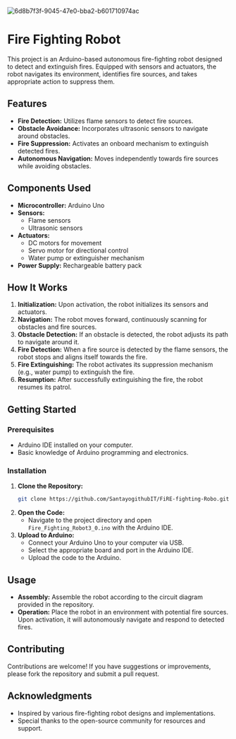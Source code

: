 ![6d8b7f3f-9045-47e0-bba2-b601710974ac](https://github.com/user-attachments/assets/14a9a9b1-d044-46bf-bf36-06e28f1f187b)

# Fire Fighting Robot

This project is an Arduino-based autonomous fire-fighting robot designed to detect and extinguish fires. Equipped with sensors and actuators, the robot navigates its environment, identifies fire sources, and takes appropriate action to suppress them.

## Features

- **Fire Detection:** Utilizes flame sensors to detect fire sources.
- **Obstacle Avoidance:** Incorporates ultrasonic sensors to navigate around obstacles.
- **Fire Suppression:** Activates an onboard mechanism to extinguish detected fires.
- **Autonomous Navigation:** Moves independently towards fire sources while avoiding obstacles.

## Components Used

- **Microcontroller:** Arduino Uno
- **Sensors:**
  - Flame sensors
  - Ultrasonic sensors
- **Actuators:**
  - DC motors for movement
  - Servo motor for directional control
  - Water pump or extinguisher mechanism
- **Power Supply:** Rechargeable battery pack

## How It Works

1. **Initialization:** Upon activation, the robot initializes its sensors and actuators.
2. **Navigation:** The robot moves forward, continuously scanning for obstacles and fire sources.
3. **Obstacle Detection:** If an obstacle is detected, the robot adjusts its path to navigate around it.
4. **Fire Detection:** When a fire source is detected by the flame sensors, the robot stops and aligns itself towards the fire.
5. **Fire Extinguishing:** The robot activates its suppression mechanism (e.g., water pump) to extinguish the fire.
6. **Resumption:** After successfully extinguishing the fire, the robot resumes its patrol.

## Getting Started

### Prerequisites

- Arduino IDE installed on your computer.
- Basic knowledge of Arduino programming and electronics.

### Installation

1. **Clone the Repository:**
   ```bash
   git clone https://github.com/SantayogithubIT/FiRE-fighting-Robo.git
   ```
2. **Open the Code:**
   - Navigate to the project directory and open `Fire_Fighting_Robot3_0.ino` with the Arduino IDE.
3. **Upload to Arduino:**
   - Connect your Arduino Uno to your computer via USB.
   - Select the appropriate board and port in the Arduino IDE.
   - Upload the code to the Arduino.

## Usage

- **Assembly:** Assemble the robot according to the circuit diagram provided in the repository.
- **Operation:** Place the robot in an environment with potential fire sources. Upon activation, it will autonomously navigate and respond to detected fires.

## Contributing

Contributions are welcome! If you have suggestions or improvements, please fork the repository and submit a pull request.

## Acknowledgments

- Inspired by various fire-fighting robot designs and implementations.
- Special thanks to the open-source community for resources and support.
